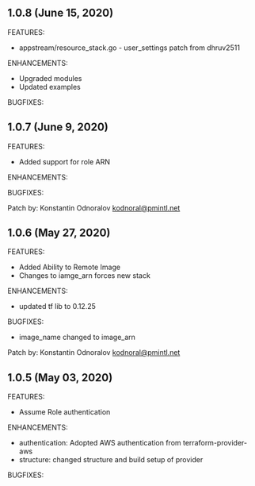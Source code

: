 ## 1.0.8 (June 15, 2020)

FEATURES:
* appstream/resource_stack.go - user_settings patch from dhruv2511

ENHANCEMENTS:
* Upgraded modules
* Updated examples

BUGFIXES:


## 1.0.7 (June 9, 2020)

FEATURES:
* Added support for role ARN

ENHANCEMENTS:

BUGFIXES:

Patch by: Konstantin Odnoralov <kodnoral@pmintl.net>

## 1.0.6 (May 27, 2020)

FEATURES:
* Added Ability to Remote Image 
* Changes to iamge_arn forces new stack

ENHANCEMENTS:
* updated tf lib to 0.12.25

BUGFIXES:
* image_name changed to image_arn

Patch by: Konstantin Odnoralov <kodnoral@pmintl.net>


## 1.0.5 (May 03, 2020)

FEATURES:
* Assume Role authentication

ENHANCEMENTS:
* authentication: Adopted AWS authentication from terraform-provider-aws
* structure: changed structure and build setup of provider

BUGFIXES: 


